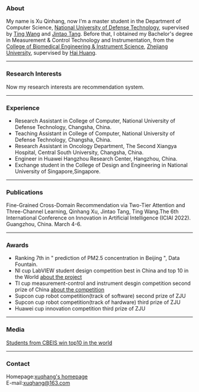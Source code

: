 ### About

My name is Xu Qinhang, now I'm a master student in the Department of Computer Science, [National University of Defense Technology](https://english.nudt.edu.cn/), supervised by [Ting Wang](http://www.icourses.cn/web/sword/portal/teacherDetails?userId=ff80808140ce83a70140cfb499a4008d) and [Jintao Tang](http://www.icourses.cn/web/sword/portal/teacherDetails?userId=ff80808140dacae90140e17cdef804e3). Before that, I obtained my Bachelor's degree in Measurement & Control Technology and Instrumentation, from the [College of Biomedical Engineering & Instrument Science](http://www.cbeis.zju.edu.cn/cbeisen/), [Zhejiang University](http://www.zju.edu.cn/english/), supervised by [Hai Huang](https://person.zju.edu.cn/en/0082083).

***
### Research Interests
Now my research interests are recommendation system. 

***
### Experience
* Research Assistant in College of Computer, National University of Defense Technology, Changsha, China.
* Teaching Assistant in College of Computer, National University of Defense Technology, Changsha, China.
* Research Assistant in Oncology Department, The Second Xiangya Hospital, Central South University, Changsha, China.
* Engineer in Huawei Hangzhou Research Center, Hangzhou, China.
* Exchange student in the College of Design and Engineering in National University of Singapore,Singapore.

***
### Publications

Fine-Grained Cross-Domain Recommendation via Two-Tier Attention and Three-Channel Learning, Qinhang Xu, Jintao Tang, Ting Wang.The 6th International Conference on Innovation in Artificial Intelligence (ICIAI 2022). Guangzhou, China. March 4-6.

***
### Awards
* Ranking 7th in " prediction of PM2.5 concentration in Beijing ", Data Fountain.
* NI cup LabVIEW student design competition best in China and top 10 in the World [about the project](https://forums.ni.com/t5/General-Academic-Projects/The-bionic-mechanical-arm-system-based-on-Kinect-and-LABVIEW/ta-p/3518917?profile.language=en)
* TI cup measurement-control and instrument desgin competition second prize of China [about the competition](https://e2echina.ti.com/group/universityprogram/w/contests/477)   
* Supcon cup robot competition(track of software) second prize of ZJU  
* Supcon cup robot competition(track of hardware) third prize of ZJU  
* Huawei cup innovation competition third prize of ZJU  
 
***
### Media
[Students from CBEIS win top10 in the world](http://www.news.zju.edu.cn/2014/0929/c24346a63619/page.htm)

***
### Contact
Homepage:[xuqhang's homepage](https://xuqhang.github.io)  
E-mail:xuqhang@163.com



